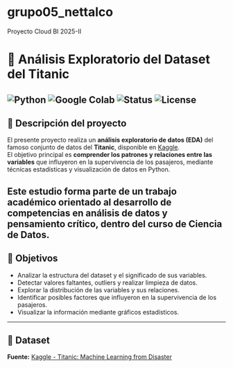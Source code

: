 # grupo05_nettalco
Proyecto Cloud BI 2025-II
# 🚢 Análisis Exploratorio del Dataset del Titanic
![Python](https://img.shields.io/badge/Made%20with-Python-3776AB?logo=python&logoColor=white)
![Google Colab](https://img.shields.io/badge/Google%20Colab-Notebook-F9AB00?logo=googlecolab&logoColor=white)
![Status](https://img.shields.io/badge/Estado-En%20Desarrollo-blue)
![License](https://img.shields.io/badge/Licencia-Acad%C3%A9mica-green)
---
## 📖 Descripción del proyecto
El presente proyecto realiza un **análisis exploratorio de datos (EDA)** del famoso conjunto de datos del **Titanic**, disponible en [Kaggle](https://www.kaggle.com/c/titanic).  
El objetivo principal es **comprender los patrones y relaciones entre las variables** que influyeron en la supervivencia de los pasajeros, mediante técnicas estadísticas y visualización de datos en Python.

Este estudio forma parte de un **trabajo académico** orientado al desarrollo de competencias en **análisis de datos y pensamiento crítico**, dentro del curso de Ciencia de Datos.
---
## 🎯 Objetivos

- Analizar la estructura del dataset y el significado de sus variables.  
- Detectar valores faltantes, outliers y realizar limpieza de datos.  
- Explorar la distribución de las variables y sus relaciones.  
- Identificar posibles factores que influyeron en la supervivencia de los pasajeros.  
- Visualizar la información mediante gráficos estadísticos.  
---
## 🧩 Dataset
**Fuente:** [Kaggle - Titanic: Machine Learning from Disaster](https://www.kaggle.com/c/titanic)


